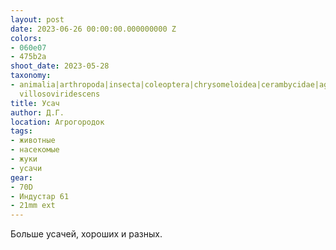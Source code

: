 ```yaml
---
layout: post
date: 2023-06-26 00:00:00.000000000 Z
colors:
- 060e07
- 475b2a
shoot_date: 2023-05-28
taxonomy:
- animalia|arthropoda|insecta|coleoptera|chrysomeloidea|cerambycidae|agapanthia|epoptes|agapanthia
  villosoviridescens
title: Усач
author: Д.Г.
location: Агрогородок
tags:
- животные
- насекомые
- жуки
- усачи
gear:
- 70D
- Индустар 61
- 21mm ext
---
```

Больше усачей, хороших и разных.

